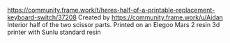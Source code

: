 https://community.frame.work/t/heres-half-of-a-printable-replacement-keyboard-switch/37208
Created by https://community.frame.work/u/Aidan
Interior half of the two scissor parts. 
Printed on an Elegoo Mars 2 resin 3d printer with Sunlu standard resin
